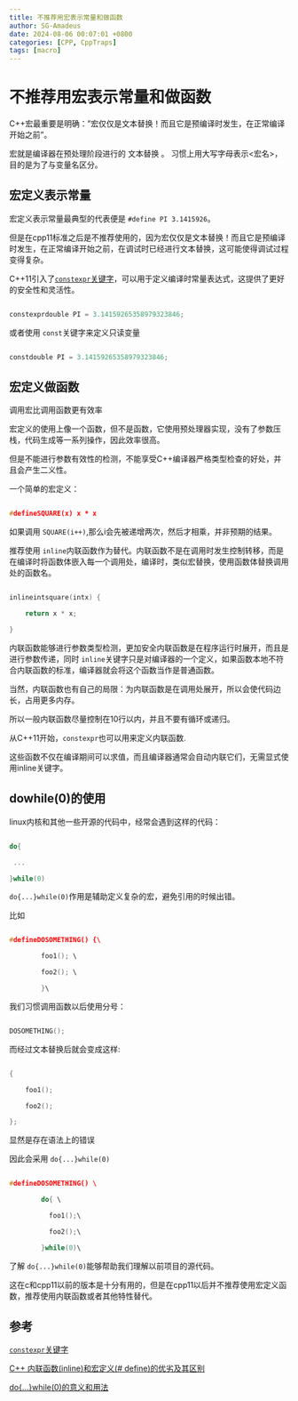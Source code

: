 ```yaml
---
title: 不推荐用宏表示常量和做函数
author: SG-Amadeus
date: 2024-08-06 00:07:01 +0800
categories: [CPP, CppTraps]
tags: [macro]
---
```

# 不推荐用宏表示常量和做函数

C++宏最重要是明确：”宏仅仅是文本替换！而且它是预编译时发生，在正常编译开始之前”。

宏就是编译器在预处理阶段进行的 文本替换 。 习惯上用大写字母表示<宏名>，目的是为了与变量名区分。

## 宏定义表示常量

宏定义表示常量最典型的代表便是 `#define PI 3.1415926`。

但是在cpp11标准之后是不推荐使用的，因为宏仅仅是文本替换！而且它是预编译时发生，在正常编译开始之前，在调试时已经进行文本替换，这可能使得调试过程变得复杂。

C++11引入了[`constexpr`关键字](https://en.cppreference.com/w/cpp/language/constexpr)，可以用于定义编译时常量表达式，这提供了更好的安全性和灵活性。

```cpp

constexprdouble PI = 3.14159265358979323846;

```

或者使用 `const`关键字来定义只读变量

```cpp

constdouble PI = 3.14159265358979323846;

```

## 宏定义做函数

调用宏比调用函数更有效率

宏定义的使用上像一个函数，但不是函数，它使用预处理器实现，没有了参数压栈，代码生成等一系列操作，因此效率很高。

但是不能进行参数有效性的检测，不能享受C++编译器严格类型检查的好处，并且会产生二义性。

一个简单的宏定义：

```cpp

#defineSQUARE(x) x * x

```

如果调用 `SQUARE(i++)`,那么i会先被递增两次，然后才相乘，并非预期的结果。

推荐使用 `inline`内联函数作为替代。内联函数不是在调用时发生控制转移，而是在编译时将函数体嵌入每一个调用处，编译时，类似宏替换，使用函数体替换调用处的函数名。

```cpp

inlineintsquare(intx) {

    return x * x;

}

```

内联函数能够进行参数类型检测，更加安全内联函数是在程序运行时展开，而且是进行参数传递，同时 `inline`关键字只是对编译器的一个定义，如果函数本地不符合内联函数的标准，编译器就会将这个函数当作是普通函数。

当然，内联函数也有自己的局限：为内联函数是在调用处展开，所以会使代码边长，占用更多内存。

所以一般内联函数尽量控制在10行以内，并且不要有循环或递归。

从C++11开始，`constexpr`也可以用来定义内联函数.

这些函数不仅在编译期间可以求值，而且编译器通常会自动内联它们，无需显式使用inline关键字。

## dowhile(0)的使用

linux内核和其他一些开源的代码中，经常会遇到这样的代码：

```cpp

do{

 ...

}while(0)

```

`do{...}while(0)`作用是辅助定义复杂的宏，避免引用的时候出错。

比如

```cpp

#defineDOSOMETHING() {\

        foo1(); \

        foo2(); \

        }\

```

我们习惯调用函数以后使用分号：

```cpp

DOSOMETHING();

```

而经过文本替换后就会变成这样:

```cpp

{

    foo1();

    foo2();

};

```

显然是存在语法上的错误

因此会采用 `do{...}while(0)`

```cpp

#defineDOSOMETHING() \

        do{ \

          foo1();\

          foo2();\

        }while(0)\

```

了解 `do{...}while(0)`能够帮助我们理解以前项目的源代码。

这在c和cpp11以前的版本是十分有用的，但是在cpp11以后并不推荐使用宏定义函数，推荐使用内联函数或者其他特性替代。

## 参考

[`constexpr`关键字](https://en.cppreference.com/w/cpp/language/constexpr)

[C++ 内联函数(inline)和宏定义(# define)的优劣及其区别](https://www.cnblogs.com/yinbiao/p/11606554.html)

[ do{...}while(0)的意义和用法](https://www.cnblogs.com/wicub/p/6031093.html)
